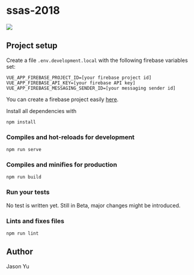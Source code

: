 # ssas-2018

![](https://github.com/ycmjason/ssas-2018/workflows/CD/badge.svg)

## Project setup

Create a file `.env.development.local` with the following firebase variables set:

```
VUE_APP_FIREBASE_PROJECT_ID=[your firebase project id]
VUE_APP_FIREBASE_API_KEY=[your firebase API key]
VUE_APP_FIREBASE_MESSAGING_SENDER_ID=[your messaging sender id]
```

You can create a firebase project easily [here](https://firebase.google.com/).

Install all dependencies with

```
npm install
```

### Compiles and hot-reloads for development

```
npm run serve
```

### Compiles and minifies for production

```
npm run build
```

### Run your tests

No test is written yet. Still in Beta, major changes might be introduced.

### Lints and fixes files

```
npm run lint
```

## Author

Jason Yu
